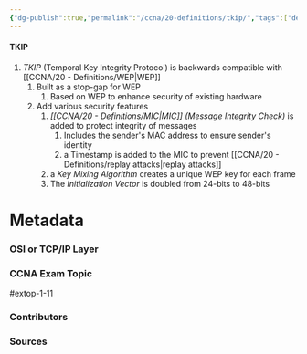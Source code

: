 ```yaml
---
{"dg-publish":true,"permalink":"/ccna/20-definitions/tkip/","tags":["defs_ccna"]}
---
```


#### TKIP
1. *TKIP* (Temporal Key Integrity Protocol) is backwards compatible with [[CCNA/20 - Definitions/WEP\|WEP]]
	1. Built as a stop-gap for WEP
		1. Based on WEP to enhance security of existing hardware
	2. Add various security features
		1. *[[CCNA/20 - Definitions/MIC\|MIC]] (Message Integrity Check)* is added to protect integrity of messages
			1. Includes the sender's MAC address to ensure sender's identity
			2. a Timestamp is added to the MIC to prevent [[CCNA/20 - Definitions/replay attacks\|replay attacks]]
		2. a *Key Mixing Algorithm* creates a unique WEP key for each frame
		3. The *Initialization Vector* is doubled from 24-bits to 48-bits


# Metadata
### OSI or TCP/IP Layer

### CCNA Exam Topic
#extop-1-11 
### Contributors

### Sources
